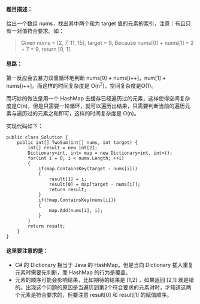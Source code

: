 #### 题目描述：
给出一个数组 nums，找出其中两个和为 target 值的元素的索引，注意：有且只有一对值符合要求。如：
> Given nums = [2, 7, 11, 15], target = 9, 
> Because nums[0] + nums[1] = 2 + 7 = 9, 
> return [0, 1].

#### 思路：

第一反应会去暴力双重循环地判断 nums[0] + nums[i++]，num[1] + nums[i++]。而这样的时间复杂度是 O(n<sup>2</sup>)，空间复杂度是O(1)。

而巧妙的做法是用一个 HashMap 去缓存已经遍历过的元素，这样使得空间复杂度是O(n)，但是只需要一轮循环，就可以遍历出结果，只需要判断当前的遍历元素与遍历过的元素之和即可，这样的时间复杂度是 O(n)。

实现代码如下：
```
public class Solution {
    public int[] TwoSum(int[] nums, int target) {
        int[] result = new int[2];
        Dictionary<int, int> map = new Dictionary<int, int>();
        for(int i = 0; i < nums.Length; ++i)
        {
            if(map.ContainsKey(target - nums[i]))
            {
                result[1] = i;
                result[0] = map[target - nums[i]];
                return result;
            }
            if(!map.ContainsKey(nums[i]))
            {
                map.Add(nums[i], i);
            }       
        }
        return result;
    }
}
```
#### 这里要注意的是：

 - C# 的 Dictionary 相当于 Java 的 HashMap。但是当向 Dictionary 插入重复元素时需要先判断，而 HashMap 的行为是覆盖。
 - 元素的顺序可能会影响结果，比如期待的结果是 [1,2] ，如果返回 [2,1] 就是错的。出现这个问题的原因是当遍历到第2个符合要求的元素对时，才知道这两个元素是符合要求的，但要注意 result[0] 和 result[1] 的赋值顺序。
